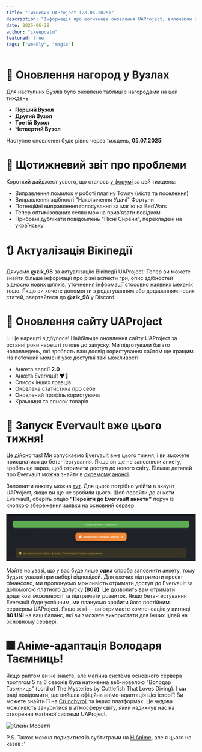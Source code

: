 ```yaml
---
title: "Тижневик UAProject (28.06.2025)"
description: "Інформація про щотижневе оновлення UAProject, включаючи зміни за цей період, нові події та анонси."
date: 2025-06-28
author: "ikeepcalm"
featured: true
tags: ["weekly", "magic"]
---
```


# 👑 Оновлення нагород у Вузлах
Для наступних Вузлів було оновлено таблиці з нагородами на цей тиждень:
- **Перший Вузол**
- **Другий Вузол**
- **Третій Вузол**
- **Четвертий Вузол**

Наступне оновлення буде рівно через тиждень, **05.07.2025**!

# 🐞 Щотижневий звіт про проблеми
Короткий дайджест усього, що сталось [у форумі](https://discord.com/channels/1221552838807654450/1311698848095277127) за цей тиждень:
- Виправлення помилок у роботі плагіну Towny (міста та поселення)
- Виправлення здібності "Накопичення Удачі" Фортуни
- Потенційні виправлення голосування за магію на BedWars
- Тепер оптимізованих селян можна прив'язати повідком
- Прибрані дублікати повідомлень "Пісні Сирени", перекладені на українську

# 🔃 Актуалізація Вікіпедії

Дякуємо **@zik_98** за актуалізацію Вікіпедії UAProject! Тепер ви можете знайти більше інформації про різні аспекти гри, опис здібностей відносно нових шляхів, уточнення інформації стосовно наявних механік тощо. Якщо ви хочете допомогти з редагуванням або додаванням нових статей, звертайтеся до **@zik_98** у Discord.

# 📍 Оновлення сайту UAProject
✨ Це нарешті відбулося! Найбільше оновлення сайту UAProject за останні роки нарешті готове до запуску. Ми підготували багато нововведень, які зроблять ваш досвід користування сайтом ще кращим. На поточний момент уже доступні такі можливості:
- Анкета версії **2.0**
- Анкета Evervault ❤️‍🔥
- Список інших гравців
- Оновлена статистика про себе
- Оновлений профіль користувача
- Крамниця та список товарів

# 🍹 Запуск Evervault вже цього тижня!
Це дійсно так! Ми запускаємо Evervault вже цього тижня, і ви зможете приєднатися до бета-тестування. Якщо ви ще не заповнили анкету, зробіть це зараз, щоб отримати доступ до нового світу. Більше деталей про Evervault можна знайти в [окремому анонсі](https://news.uaproject.xyz/pre-start-evervault).

Заповнити анкету можна [тут](https://www.uaproject.xyz/form). Для цього потрібно увійти в акаунт UAProject, якщо ви ще не зробили цього. Щоб перейти до анкети Evervault, оберіть опцію **"Перейти до Evervault анкети"** поруч із кнопкою збереження заявки на основний сервер.

![Де знайти анкету?](../../../public/img/evervault-form-1.png)

Майте на увазі, що у вас буде лише **одна** спроба заповнити анкету, тому будьте уважні при виборі відповідей. Для охочих підтримати проєкт фінансово, ми пропонуємо можливість отримати доступ до Evervault за допомогою платного допуску **(80₴)**. Це дозволить вам отримати додаткові можливості та підтримати розвиток. Якщо бета-тестування Evervault буде успішним, ми плануємо зробити його постійним сервером UAProject. Якщо ж ні — ви отримаєте компенсацію у вигляді **80 UNI** на ваш баланс, які ви зможете використати для інших цілей на основному сервері.

# 🎆 Аніме-адаптація Володаря Таємниць!
Якщо раптом ви не знаєте, але магічна система основного сервера протягом 5 та 6 сезонів була натхненна веб-новелою "Володар Таємниць" (Lord of The Mysteries by Cuttlefish That Loves Diving). І ми раді повідомити, що вийшла офіційна аніме-адаптація цієї історії! Ви можете знайти її на [Crunchyroll](https://www.crunchyroll.com/series/GEXH3W2EZ/lord-of-mysteries) та інших платформах. Це чудова можливість зануритися в атмосферу світу, який надихнув нас на створення магічної системи UAProject.

![Клейн Моретті](../../../public/img/lotm.avif)

P.S. Також можна подивитися із субтитрами на [HiAnime](https://hianime.to/watch/lord-of-mysteries-19802), але я цього не казав :'